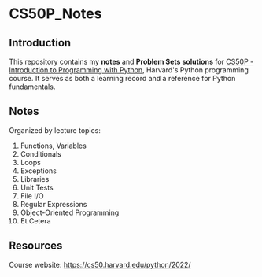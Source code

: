 # CS50P_Notes
## Introduction
This repository contains my **notes** and **Problem Sets solutions** for [CS50P - Introduction to Programming with Python](https://cs50.harvard.edu/python/2022/), Harvard's Python programming course. It serves as both a learning record and a reference for Python fundamentals.
## Notes
Organized by lecture topics:
1. Functions, Variables
2. Conditionals
3. Loops
4. Exceptions
5. Libraries
6. Unit Tests
7. File I/O
8. Regular Expressions
9. Object-Oriented Programming
10. Et Cetera
## Resources
Course website: https://cs50.harvard.edu/python/2022/
